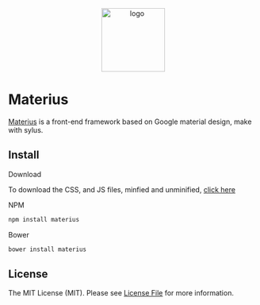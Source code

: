 <div align="center">
  <img alt="logo" src="https://raw.github.com/materius/framework/master/assets/images/logo.png" width="128">
</div>

# Materius

[Materius](http://materius.github.io/) is a front-end framework based on Google material design, make with sylus.

## Install

Download

To download the CSS, and JS files, minfied and unminified, [click here](http://materius.github.io/download.html)

NPM

```bash
npm install materius
```

Bower

```bash
bower install materius
```

## License

The MIT License (MIT). Please see [License File](LICENSE.md) for more information.
